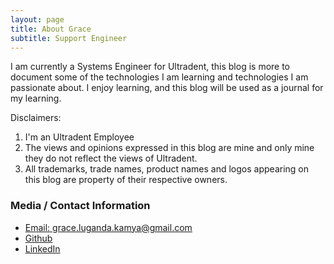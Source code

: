 ```yaml
---
layout: page
title: About Grace
subtitle: Support Engineer
---
```


I am currently a Systems Engineer for Ultradent, this blog is more to document some of the technologies I am learning and technologies I am passionate about. I enjoy learning, and this blog will be used as a journal for my learning.

Disclaimers:
1. I'm an Ultradent Employee 
2. The views and opinions expressed in this blog are mine and only mine they do not reflect the views of Ultradent. 
3. All trademarks, trade names, product names and logos appearing on this blog are property of their respective owners.

### Media / Contact Information

- [Email: grace.luganda.kamya@gmail.com](mailto:grace.luganda.kamya@gmail.com)
- [Github](https://github.com/gracelugandakamya/)
- [LinkedIn](https://www.linkedin.com/in/grace-luganda/)




